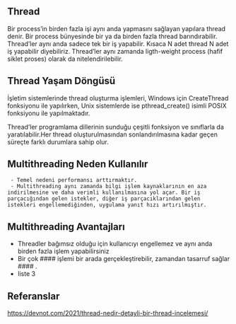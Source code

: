 
## Thread

Bir process’in birden fazla işi aynı anda yapmasını sağlayan yapılara thread denir. Bir process bünyesinde bir ya da birden fazla thread barındırabilir. Thread’ler aynı anda sadece tek bir iş yapabilir. Kısaca N adet thread N adet iş yapabilir diyebiliriz. Thread’ler aynı zamanda ligth-weight process (hafif siklet proses) olarak da nitelendirilebilir.    

## Thread Yaşam Döngüsü

İşletim sistemlerinde thread oluşturma işlemleri, Windows için CreateThread fonksiyonu ile yapılırken, Unix sistemlerde ise pthread_create() isimli POSIX fonksiyonu ile yapılmaktadır.

Thread’ler programlama dillerinin sunduğu çeşitli fonksiyon ve sınıflarla da yaratılabilir.Her thread oluşturulmasından sonlandırılmasına kadar geçen süreçte farklı durumlara sahip olur.

## Multithreading Neden Kullanılır 


```
 - Temel nedeni performansı arttırmaktır. 
 - Multithreading aynı zamanda bilgi işlem kaynaklarının en aza indirilmesine ve daha verimli kullanılmasına yol açar. Bir iş parçacığından gelen istekler, diğer iş parçacıklarından gelen istekleri engellemediğinden, uygulama yanıt hızı artırılmıştır.

```

##  Multithreading Avantajları 

<ul>
    <li> Threadler bağımsız olduğu için kullanıcıyı engellemez ve aynı anda birden fazla işlem yapabilirsiniz </li>
    <li> Bir çok #### işlemi bir arada gerçekleştirebilir, zamandan tasarruf sağlar #### .</li>
    <li>liste 3</li>
</ul>












## Referanslar
https://devnot.com/2021/thread-nedir-detayli-bir-thread-incelemesi/

